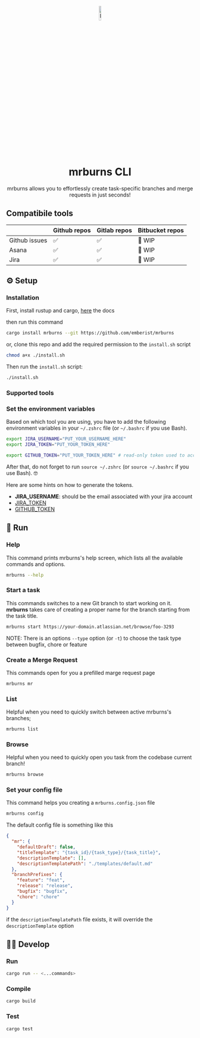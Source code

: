 <p align="center">
  <img
    alt="logo"
    src="./mrburns.png"
    width="10%"
  />
</p>

<h1 align="center">mrburns CLI</h1>

<div align="center">
mrburns allows you to effortlessly create task-specific branches and merge requests in just seconds!
</div>

## Compatibile tools

|               | Github repos | Gitlab repos | Bitbucket repos |
| ------------- | ------------ | ------------ | --------------- |
| Github issues | ✅           | ✅           | 🚧 WIP          |
| Asana         | ✅           | ✅           | 🚧 WIP          |
| Jira          | ✅           | ✅           | 🚧 WIP          |

## ⚙️ Setup

### Installation

First, install rustup and cargo, [here](https://www.rust-lang.org/tools/install) the docs

then run this command

```bash
cargo install mrburns --git https://github.com/emberist/mrburns
```

or, clone this repo and add the required permission to the `install.sh` script

```bash
chmod a+x ./install.sh
```

Then run the `install.sh` script:

```bash
./install.sh
```

### Supported tools

### Set the environment variables

Based on which tool you are using, you have to add the following environment variables in your `~/.zshrc` file (or `~/.bashrc` if you use Bash).

```bash
export JIRA_USERNAME="PUT_YOUR_USERNAME_HERE"
export JIRA_TOKEN="PUT_YOUR_TOKEN_HERE"

export GITHUB_TOKEN="PUT_YOUR_TOKEN_HERE" # read-only token used to access your github issues
```

After that, do not forget to run `source ~/.zshrc` (or `source ~/.bashrc` if you use Bash). 🤓

Here are some hints on how to generate the tokens.

- **JIRA_USERNAME**: should be the email associated with your jira account
- [JIRA_TOKEN](https://support.atlassian.com/atlassian-account/docs/manage-api-tokens-for-your-atlassian-account/)
- [GITHUB_TOKEN](https://docs.github.com/en/authentication/keeping-your-account-and-data-secure/managing-your-personal-access-tokens#creating-a-personal-access-token-classic)

## 🚀 Run

### Help

This command prints mrburns's help screen, which lists all the available commands and options.

```bash
mrburns --help
```

### Start a task

This commands switches to a new Git branch to start working on it. **mrburns** takes care of creating a proper name for the branch starting from the task title.

```bash
mrburns start https://your-domain.atlassian.net/browse/foo-3293
```

NOTE: There is an options `--type` option (or `-t`) to choose the task type between bugfix, chore or feature

### Create a Merge Request

This commands open for you a prefilled marge request page

```bash
mrburns mr
```

### List

Helpful when you need to quickly switch between active mrburns's branches;

```bash
mrburns list
```

### Browse

Helpful when you need to quickly open you task from the codebase current branch!

```bash
mrburns browse
```

### Set your config file

This command helps you creating a `mrburns.config.json` file

```bash
mrburns config
```

The default config file is something like this

```json
{
  "mr": {
    "defaultDraft": false,
    "titleTemplate": "{task_id}/{task_type}/{task_title}",
    "descriptionTemplate": [],
    "descriptionTemplatePath": "./templates/default.md"
  },
  "branchPrefixes": {
    "feature": "feat",
    "release": "release",
    "bugfix": "bugfix",
    "chore": "chore"
  }
}
```

if the `descriptionTemplatePath` file exists, it will override the `descriptionTemplate` option

## 🧑‍💻 Develop

### Run

```bash
cargo run -- <...commands>
```

### Compile

```bash
cargo build
```

### Test

```bash
cargo test
```
